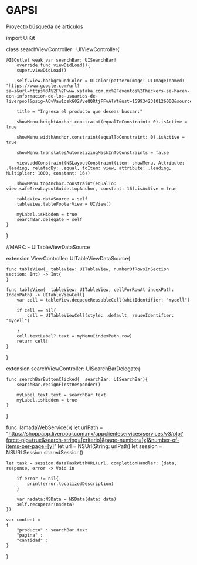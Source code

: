 # GAPSI
Proyecto búsqueda de artículos 

import UIKit

class searchViewController : UIViewController{
	
	@IBOutlet weak var searchBar: UISearchBar!
		override func viewDidLoad(){
		super.viewDidLoad()

		self.view.backgroundColor = UIColor(patternImage: UIImage(named: "https://www.google.com/url?sa=i&url=https%3A%2F%2Fwww.xataka.com.mx%2Feventos%2Fhackers-se-hacen-con-informacion-de-los-usuarios-de-liverpool&psig=AOvVaw1oskG02VveQQRtjFFvAlWt&ust=1599342310126000&source=images&cd=vfe&ved=0CAIQjRxqFwoTCMCk1d280OsCFQAAAAAdAAAAABAT"))

		title = "Ingresa el producto que deseas buscar:"

		showMenu.heightAnchor.constraint(equalToConstraint: 0).isActive = true

		showMenu.widthAnchor.constraint(equalToConstraint: 0).isActive = true

		showMenu.translatesAutoresizingMaskInToConstraints = false

		view.addConstraint(NSLayoutConstraint(item: showMenu, Attribute: .leading, relatedBy: .equal, toItem: view, attribute: .leading, Multiplier: 1000, constant: 16))

		showMenu.topAnchor.constraint(equalTo: view.safeAreaLayoutGuide.topAnchor, constant: 16).isActive = true

		tableView.dataSource = self
		tableView.tableFooterView = UIView()

		myLabel.isHidden = true
		searchBar.delegate = self
	}
}


//MARK: - UITableViewDataSource

extension ViewController: UITableViewDataSource{
	
	func tableView(_ tableView: UITableView, numberOfRowsInSection section: Int) -> Int{
	}

	func tableView(_ tableView: UITableView, cellForRowAt indexPath: IndexPath) -> UITableViewCell{
		var cell = tableView.dequeueReusableCell(whitIdentifier: "mycell")

		if cell == nil{
			cell = UITableViewCell(style: .default, reuseIdentifier: "mycell")

		}
		cell.textLabel?.text = myMenu[indexPath.row]
		return cell!
	}
}

extension searchViewController: UISearchBarDelegate{
	
	func searchBarButtonClicked(_ searchBar: UISearchBar){
		searchBar.resignFirstResponder()

		myLabel.text.text = searchBar.text
		myLabel.isHidden = true
	}
}

func llamadaWebService(){
	let urlPath = "https://shoppapp.liverpool.com.mx/appclienteservices/services/v3/plp?force-plp=true&search-string=[criterio]&page-number=[x]&number-of-items-per-page=[y]"
	let url = NSUrl(String: urlPath)
	let session = NSURLSession.sharedSession()

	let task = session.dataTaskWithURL(url, completionHandler: {data, response, error -> Void in

		if error != nil{
			print(error.localizedDescription)
		}

		var nsdata:NSData = NSData(data: data)
		self.recuperar(nsdata)
	})

	var content =
	{
		"producto" : searchBar.text
		"pagina" : 
		"cantidad" :
	}

}

